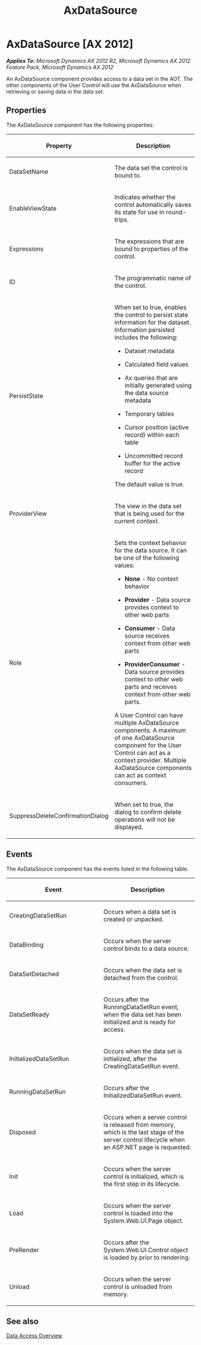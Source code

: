 ﻿---
title: AxDataSource
TOCTitle: AxDataSource
ms:assetid: b5fe28bc-a34c-4535-8a2f-c481a32c8b10
ms:mtpsurl: https://msdn.microsoft.com/en-us/library/Cc636502(v=AX.60)
ms:contentKeyID: 28119475
ms.date: 11/07/2012
mtps_version: v=AX.60
---

# AxDataSource [AX 2012]


_**Applies To:** Microsoft Dynamics AX 2012 R2, Microsoft Dynamics AX 2012 Feature Pack, Microsoft Dynamics AX 2012_

An AxDataSource component provides access to a data set in the AOT. The other components of the User Control will use the AxDataSource when retrieving or saving data in the data set.

## Properties

The AxDataSource component has the following properties:

<table>
<colgroup>
<col style="width: 50%" />
<col style="width: 50%" />
</colgroup>
<thead>
<tr class="header">
<th><p>Property</p></th>
<th><p>Description</p></th>
</tr>
</thead>
<tbody>
<tr class="odd">
<td><p>DataSetName</p></td>
<td><p>The data set the control is bound to.</p></td>
</tr>
<tr class="even">
<td><p>EnableViewState</p></td>
<td><p>Indicates whether the control automatically saves its state for use in round-trips.</p></td>
</tr>
<tr class="odd">
<td><p>Expressions</p></td>
<td><p>The expressions that are bound to properties of the control.</p></td>
</tr>
<tr class="even">
<td><p>ID</p></td>
<td><p>The programmatic name of the control.</p></td>
</tr>
<tr class="odd">
<td><p>PersistState</p></td>
<td><p>When set to true, enables the control to persist state information for the dataset. Information persisted includes the following:</p>
<ul>
<li><p>Dataset metadata</p></li>
<li><p>Calculated field values</p></li>
<li><p>Ax queries that are initially generated using the data source metadata</p></li>
<li><p>Temporary tables</p></li>
<li><p>Cursor position (active record) within each table</p></li>
<li><p>Uncommitted record buffer for the active record</p></li>
</ul>
<p>The default value is true.</p></td>
</tr>
<tr class="even">
<td><p>ProviderView</p></td>
<td><p>The view in the data set that is being used for the current context.</p></td>
</tr>
<tr class="odd">
<td><p>Role</p></td>
<td><p>Sets the context behavior for the data source. It can be one of the following values:</p>
<ul>
<li><p><strong>None</strong> - No context behavior</p></li>
<li><p><strong>Provider</strong> - Data source provides context to other web parts</p></li>
<li><p><strong>Consumer</strong> - Data source receives context from other web parts</p></li>
<li><p><strong>ProviderConsumer</strong> - Data source provides context to other web parts and receives context from other web parts.</p></li>
</ul>
<p>A User Control can have multiple AxDataSource components. A maximum of one AxDataSource component for the User Control can act as a context provider. Multiple AxDataSource components can act as context consumers.</p></td>
</tr>
<tr class="even">
<td><p>SuppressDeleteConfirmationDialog</p></td>
<td><p>When set to true, the dialog to confirm delete operations will not be displayed.</p></td>
</tr>
</tbody>
</table>


## Events

The AxDataSource component has the events listed in the following table.

<table>
<colgroup>
<col style="width: 50%" />
<col style="width: 50%" />
</colgroup>
<thead>
<tr class="header">
<th><p>Event</p></th>
<th><p>Description</p></th>
</tr>
</thead>
<tbody>
<tr class="odd">
<td><p>CreatingDataSetRun</p></td>
<td><p>Occurs when a data set is created or unpacked.</p></td>
</tr>
<tr class="even">
<td><p>DataBinding</p></td>
<td><p>Occurs when the server control binds to a data source.</p></td>
</tr>
<tr class="odd">
<td><p>DataSetDetached</p></td>
<td><p>Occurs when the data set is detached from the control.</p></td>
</tr>
<tr class="even">
<td><p>DataSetReady</p></td>
<td><p>Occurs after the RunningDataSetRun event, when the data set has been initialized and is ready for access.</p></td>
</tr>
<tr class="odd">
<td><p>InitializedDataSetRun</p></td>
<td><p>Occurs when the data set is initialized, after the CreatingDataSetRun event.</p></td>
</tr>
<tr class="even">
<td><p>RunningDataSetRun</p></td>
<td><p>Occurs after the InitializedDataSetRun event.</p></td>
</tr>
<tr class="odd">
<td><p>Disposed</p></td>
<td><p>Occurs when a server control is released from memory, which is the last stage of the server control lifecycle when an ASP.NET page is requested.</p></td>
</tr>
<tr class="even">
<td><p>Init</p></td>
<td><p>Occurs when the server control is initialized, which is the first step in its lifecycle.</p></td>
</tr>
<tr class="odd">
<td><p>Load</p></td>
<td><p>Occurs when the server control is loaded into the System.Web.UI.Page object.</p></td>
</tr>
<tr class="even">
<td><p>PreRender</p></td>
<td><p>Occurs after the System.Web.UI.Control object is loaded by prior to rendering.</p></td>
</tr>
<tr class="odd">
<td><p>Unload</p></td>
<td><p>Occurs when the server control is unloaded from memory.</p></td>
</tr>
</tbody>
</table>


## See also

[Data Access Overview](data-access-overview.md)

